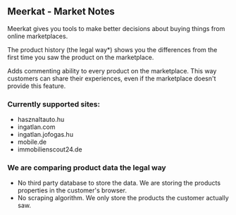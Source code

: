 ## Meerkat - Market Notes

Meerkat gives you tools to make better decisions about buying things from online marketplaces.

The product history (the legal way*) shows you the differences from the first time you saw the product on the marketplace.

Adds commenting ability to every product on the marketplace. This way customers can share their experiences, even if the marketplace doesn't provide this feature.

### Currently supported sites:
* hasznaltauto.hu
* ingatlan.com
* ingatlan.jofogas.hu
* mobile.de
* immobilienscout24.de

### We are comparing product data the legal way
* No third party database to store the data. We are storing the products properties in the customer's browser.
* No scraping algorithm. We only store the products the customer actually saw.
